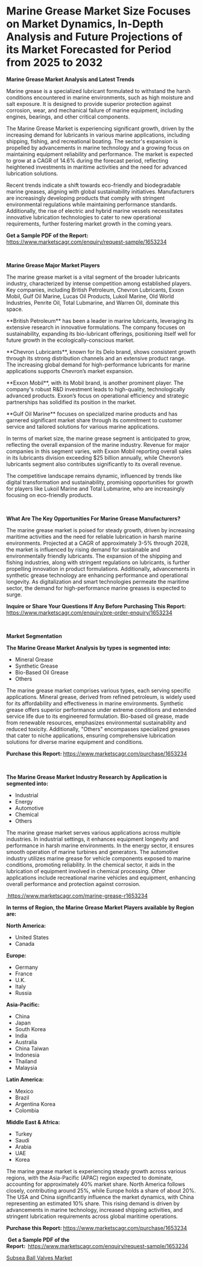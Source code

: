 <p><h1>Marine Grease Market Size Focuses on Market Dynamics, In-Depth Analysis and Future Projections of its Market Forecasted for Period from 2025 to 2032</h1></p><p><strong>Marine Grease Market Analysis and Latest Trends</strong></p>
<p><p>Marine grease is a specialized lubricant formulated to withstand the harsh conditions encountered in marine environments, such as high moisture and salt exposure. It is designed to provide superior protection against corrosion, wear, and mechanical failure of marine equipment, including engines, bearings, and other critical components.</p><p>The Marine Grease Market is experiencing significant growth, driven by the increasing demand for lubricants in various marine applications, including shipping, fishing, and recreational boating. The sector's expansion is propelled by advancements in marine technology and a growing focus on maintaining equipment reliability and performance. The market is expected to grow at a CAGR of 14.6% during the forecast period, reflecting heightened investments in maritime activities and the need for advanced lubrication solutions.</p><p>Recent trends indicate a shift towards eco-friendly and biodegradable marine greases, aligning with global sustainability initiatives. Manufacturers are increasingly developing products that comply with stringent environmental regulations while maintaining performance standards. Additionally, the rise of electric and hybrid marine vessels necessitates innovative lubrication technologies to cater to new operational requirements, further fostering market growth in the coming years.</p></p>
<p><strong>Get a Sample PDF of the Report:&nbsp;</strong> <a href="https://www.marketscagr.com/enquiry/request-sample/1653234?utm_campaign=3127&utm_medium=2&utm_source=Github&utm_content=ia&utm_term=05032025&utm_id=marine-grease">https://www.marketscagr.com/enquiry/request-sample/1653234</a></p>
<p>&nbsp;</p>
<p><strong>Marine Grease Major Market Players</strong></p>
<p><p>The marine grease market is a vital segment of the broader lubricants industry, characterized by intense competition among established players. Key companies, including British Petroleum, Chevron Lubricants, Exxon Mobil, Gulf Oil Marine, Lucas Oil Products, Lukoil Marine, Old World Industries, Penrite Oil, Total Lubmarine, and Warren Oil, dominate this space.</p><p>**British Petroleum** has been a leader in marine lubricants, leveraging its extensive research in innovative formulations. The company focuses on sustainability, expanding its bio-lubricant offerings, positioning itself well for future growth in the ecologically-conscious market.</p><p>**Chevron Lubricants**, known for its Delo brand, shows consistent growth through its strong distribution channels and an extensive product range. The increasing global demand for high-performance lubricants for marine applications supports Chevron’s market expansion.</p><p>**Exxon Mobil**, with its Mobil brand, is another prominent player. The company's robust R&D investment leads to high-quality, technologically advanced products. Exxon’s focus on operational efficiency and strategic partnerships has solidified its position in the market.</p><p>**Gulf Oil Marine** focuses on specialized marine products and has garnered significant market share through its commitment to customer service and tailored solutions for various marine applications.</p><p>In terms of market size, the marine grease segment is anticipated to grow, reflecting the overall expansion of the marine industry. Revenue for major companies in this segment varies, with Exxon Mobil reporting overall sales in its lubricants division exceeding $25 billion annually, while Chevron’s lubricants segment also contributes significantly to its overall revenue.</p><p>The competitive landscape remains dynamic, influenced by trends like digital transformation and sustainability, promising opportunities for growth for players like Lukoil Marine and Total Lubmarine, who are increasingly focusing on eco-friendly products.</p></p>
<p>&nbsp;</p>
<p><strong>What Are The Key Opportunities For Marine Grease Manufacturers?</strong></p>
<p><p>The marine grease market is poised for steady growth, driven by increasing maritime activities and the need for reliable lubrication in harsh marine environments. Projected at a CAGR of approximately 3-5% through 2028, the market is influenced by rising demand for sustainable and environmentally friendly lubricants. The expansion of the shipping and fishing industries, along with stringent regulations on lubricants, is further propelling innovation in product formulations. Additionally, advancements in synthetic grease technology are enhancing performance and operational longevity. As digitalization and smart technologies permeate the maritime sector, the demand for high-performance marine greases is expected to surge.</p></p>
<p><strong>Inquire or Share Your Questions If Any Before Purchasing This Report:</strong> <a href="https://www.marketscagr.com/enquiry/pre-order-enquiry/1653234?utm_campaign=3127&utm_medium=2&utm_source=Github&utm_content=ia&utm_term=05032025&utm_id=marine-grease">https://www.marketscagr.com/enquiry/pre-order-enquiry/1653234</a></p>
<p>&nbsp;</p>
<p><strong>Market Segmentation</strong></p>
<p><strong>The Marine Grease Market Analysis by types is segmented into:</strong></p>
<p><ul><li>Mineral Grease</li><li>Synthetic Grease</li><li>Bio-Based Oil Grease</li><li>Others</li></ul></p>
<p><p>The marine grease market comprises various types, each serving specific applications. Mineral grease, derived from refined petroleum, is widely used for its affordability and effectiveness in marine environments. Synthetic grease offers superior performance under extreme conditions and extended service life due to its engineered formulation. Bio-based oil grease, made from renewable resources, emphasizes environmental sustainability and reduced toxicity. Additionally, "Others" encompasses specialized greases that cater to niche applications, ensuring comprehensive lubrication solutions for diverse marine equipment and conditions.</p></p>
<p><strong>Purchase this Report:&nbsp;</strong><a href="https://www.marketscagr.com/purchase/1653234?utm_campaign=3127&utm_medium=2&utm_source=Github&utm_content=ia&utm_term=05032025&utm_id=marine-grease">https://www.marketscagr.com/purchase/1653234</a></p>
<p>&nbsp;</p>
<p><strong>The Marine Grease Market Industry Research by Application is segmented into:</strong></p>
<p><ul><li>Industrial</li><li>Energy</li><li>Automotive</li><li>Chemical</li><li>Others</li></ul></p>
<p><p>The marine grease market serves various applications across multiple industries. In industrial settings, it enhances equipment longevity and performance in harsh marine environments. In the energy sector, it ensures smooth operation of marine turbines and generators. The automotive industry utilizes marine grease for vehicle components exposed to marine conditions, promoting reliability. In the chemical sector, it aids in the lubrication of equipment involved in chemical processing. Other applications include recreational marine vehicles and equipment, enhancing overall performance and protection against corrosion.</p></p>
<p><a href="https://www.marketscagr.com/marine-grease-r1653234?utm_campaign=3127&utm_medium=2&utm_source=Github&utm_content=ia&utm_term=05032025&utm_id=marine-grease">&nbsp;https://www.marketscagr.com/marine-grease-r1653234</a></p>
<p><strong>In terms of Region, the Marine Grease Market Players available by Region are:</strong></p>
<p>
    <p> <strong> North America: </strong>
        <ul>
            <li>United States</li>
            <li>Canada</li>
        </ul>
        </p> 
    <p> <strong> Europe: </strong>
        <ul>
            <li>Germany</li>
            <li>France</li>
            <li>U.K.</li>
            <li>Italy</li>
            <li>Russia</li>
        </ul>
        </p> 
    <p> <strong> Asia-Pacific: </strong>
        <ul>
            <li>China</li>
            <li>Japan</li>
            <li>South Korea</li>
            <li>India</li>
            <li>Australia</li>
            <li>China Taiwan</li>
            <li>Indonesia</li>
            <li>Thailand</li>
            <li>Malaysia</li>
        </ul>
        </p> 
    <p> <strong> Latin America: </strong>
        <ul>
            <li>Mexico</li>
            <li>Brazil</li>
            <li>Argentina Korea</li>
            <li>Colombia</li>
        </ul>
        </p> 
    <p> <strong> Middle East & Africa: </strong>
        <ul>
            <li>Turkey</li>
            <li>Saudi</li>
            <li>Arabia</li>
            <li>UAE</li>
            <li>Korea</li>
        </ul>
    </p>
    </p>
<p><p>The marine grease market is experiencing steady growth across various regions, with the Asia-Pacific (APAC) region expected to dominate, accounting for approximately 40% market share. North America follows closely, contributing around 25%, while Europe holds a share of about 20%. The USA and China significantly influence the market dynamics, with China representing an estimated 10% share. This rising demand is driven by advancements in marine technology, increased shipping activities, and stringent lubrication requirements across global maritime operations.</p></p>
<p><strong>Purchase this Report: </strong><a href="https://www.marketscagr.com/purchase/1653234?utm_campaign=3127&utm_medium=2&utm_source=Github&utm_content=ia&utm_term=05032025&utm_id=marine-grease">https://www.marketscagr.com/purchase/1653234</a></p>
<p>&nbsp;<strong>Get a Sample PDF of the Report:&nbsp;&nbsp;</strong><a href="https://www.marketscagr.com/enquiry/request-sample/1653234?utm_campaign=3127&utm_medium=2&utm_source=Github&utm_content=ia&utm_term=05032025&utm_id=marine-grease">https://www.marketscagr.com/enquiry/request-sample/1653234</a></p>
<p><strong></strong></p>
<p><p><a href="https://github.com/beroxiluwaya/Market-Research-Report-List-1/blob/main/subsea-ball-valves-market.md?utm_campaign=3127&utm_medium=2&utm_source=Github&utm_content=ia&utm_term=05032025&utm_id=marine-grease">Subsea Ball Valves Market</a></p></p>